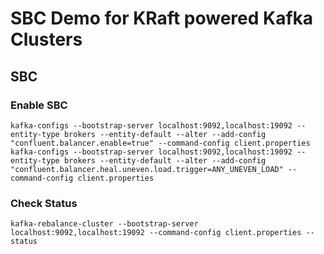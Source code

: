 # SBC Demo for KRaft powered Kafka Clusters

## SBC

### Enable SBC

```
kafka-configs --bootstrap-server localhost:9092,localhost:19092 --entity-type brokers --entity-default --alter --add-config "confluent.balancer.enable=true" --command-config client.properties
kafka-configs --bootstrap-server localhost:9092,localhost:19092 --entity-type brokers --entity-default --alter --add-config "confluent.balancer.heal.uneven.load.trigger=ANY_UNEVEN_LOAD" --command-config client.properties
```

### Check Status

```
kafka-rebalance-cluster --bootstrap-server localhost:9092,localhost:19092 --command-config client.properties --status
```
